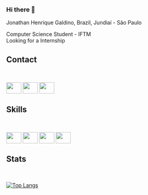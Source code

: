 ### Hi there 👋

Jonathan Henrique Galdino, Brazil, Jundiaí - São Paulo

Computer Science Student - IFTM<br>
Looking for a Internship

### <h2>Contact</h2><br>
<a href = "https://www.linkedin.com/in/poliekos/"><img align="center" height="30" width="40" src ="https://cdn.jsdelivr.net/gh/devicons/devicon/icons/linkedin/linkedin-original.svg" style="max width:100%;"></a>
<a href = "https://www.facebook.com/poliekos"><img align="center" height="30" width="40" src ="https://cdn.jsdelivr.net/gh/devicons/devicon/icons/facebook/facebook-original.svg" style="max width:100%;"></a>
<a href = "https://twitter.com/poliekos"><img align="center" height="30" width="40" src ="https://cdn.jsdelivr.net/gh/devicons/devicon/icons/twitter/twitter-original.svg" style="max width:100%;"></a>

### <h2> Skills</h2><br>
<img align="center" height="30" width="40" src ="https://cdn.jsdelivr.net/gh/devicons/devicon/icons/python/python-original.svg" style="max width:100%;"></a>
<img align="center" height="30" width="40" src ="https://cdn.jsdelivr.net/gh/devicons/devicon/icons/html5/html5-original-wordmark.svg" style="max width:100%;"></a>
<img align="center" height="30" width="40" src ="https://cdn.jsdelivr.net/gh/devicons/devicon/icons/css3/css3-original-wordmark.svg" style="max width:100%;"></a>
<img align="center" height="30" width="40" src ="https://cdn.jsdelivr.net/gh/devicons/devicon/icons/javascript/javascript-original.svg" style="max width:100%;"></a>

### <h2>Stats</h2><br>
[![Top Langs](https://github-readme-stats.vercel.app/api/top-langs/?username=poliekos&layout=compact)](https://github.com/poliekos/github-readme-stats)<br>




